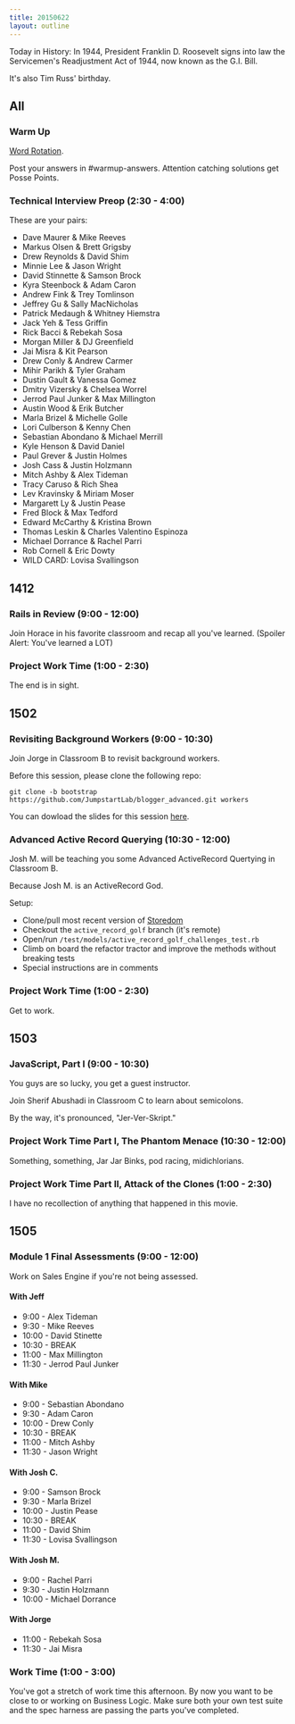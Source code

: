 ```yaml
---
title: 20150622
layout: outline
---
```


Today in History: In 1944, President Franklin D. Roosevelt signs into law
the Servicemen's Readjustment Act of 1944, now known as the G.I. Bill.

It's also Tim Russ' birthday.

## All

### Warm Up

[Word Rotation](https://github.com/turingschool/thinking_in_algorithms/blob/master/challenges/word_rotation.markdown).

Post your answers in #warmup-answers. Attention catching solutions get Posse Points.

### Technical Interview Preop (2:30 - 4:00)

These are your pairs:

* Dave Maurer & Mike Reeves
* Markus Olsen & Brett Grigsby
* Drew Reynolds & David Shim
* Minnie Lee & Jason Wright
* David Stinnette & Samson Brock
* Kyra Steenbock & Adam Caron
* Andrew Fink & Trey Tomlinson
* Jeffrey Gu & Sally MacNicholas
* Patrick Medaugh & Whitney Hiemstra
* Jack Yeh & Tess Griffin
* Rick Bacci & Rebekah Sosa
* Morgan Miller & DJ Greenfield
* Jai Misra & Kit Pearson
* Drew Conly & Andrew Carmer
* Mihir Parikh & Tyler Graham
* Dustin Gault & Vanessa Gomez
* Dmitry Vizersky & Chelsea Worrel
* Jerrod Paul Junker & Max Millington
* Austin Wood & Erik Butcher
* Marla Brizel & Michelle Golle
* Lori Culberson & Kenny Chen
* Sebastian Abondano & Michael Merrill
* Kyle Henson & David Daniel
* Paul Grever & Justin Holmes
* Josh Cass & Justin Holzmann
* Mitch Ashby & Alex Tideman
* Tracy Caruso & Rich Shea
* Lev Kravinsky & Miriam Moser
* Margarett Ly & Justin Pease
* Fred Block & Max Tedford
* Edward McCarthy & Kristina Brown
* Thomas Leskin & Charles Valentino Espinoza
* Michael Dorrance & Rachel Parri
* Rob Cornell & Eric Dowty
* WILD CARD: Lovisa Svallingson

## 1412

### Rails in Review (9:00 - 12:00)

Join Horace in his favorite classroom and recap all you've learned. (Spoiler Alert: You've learned a LOT)

### Project Work Time (1:00 - 2:30)

The end is in sight.

## 1502

### Revisiting Background Workers (9:00 - 10:30)

Join Jorge in Classroom B to revisit background workers.

Before this session, please clone the following repo:

```
git clone -b bootstrap https://github.com/JumpstartLab/blogger_advanced.git workers
```

You can dowload the slides for this session [here](https://www.dropbox.com/s/y5rpnls41ufcll0/Turing%20-%20Introduction%20to%20Workers.key?dl=0).

### Advanced Active Record Querying (10:30 - 12:00)

Josh M. will be teaching you some Advanced ActiveRecord Quertying in Classroom B.

Because Josh M. is an ActiveRecord God.

Setup:

* Clone/pull most recent version of [Storedom](https://github.com/turingschool-examples/storedom)
* Checkout the `active_record_golf` branch (it's remote)
* Open/run `/test/models/active_record_golf_challenges_test.rb`
* Climb on board the refactor tractor and improve the methods without breaking tests
* Special instructions are in comments

### Project Work Time (1:00 - 2:30)

Get to work.


## 1503

### JavaScript, Part I (9:00 - 10:30)

You guys are so lucky, you get a guest instructor.

Join Sherif Abushadi in Classroom C to learn about semicolons.

By the way, it's pronounced, "Jer-Ver-Skript."

### Project Work Time Part I, The Phantom Menace (10:30 - 12:00)

Something, something, Jar Jar Binks, pod racing, midichlorians.

### Project Work Time Part II, Attack of the Clones (1:00 - 2:30)

I have no recollection of anything that happened in this movie.


## 1505

### Module 1 Final Assessments (9:00 - 12:00)

Work on Sales Engine if you're not being assessed.

#### With Jeff

* 9:00 - Alex Tideman
* 9:30 - Mike Reeves
* 10:00 - David Stinette
* 10:30 - BREAK
* 11:00 - Max Millington
* 11:30 - Jerrod Paul Junker

#### With Mike

* 9:00 - Sebastian Abondano
* 9:30 - Adam Caron
* 10:00 - Drew Conly
* 10:30 - BREAK
* 11:00 - Mitch Ashby
* 11:30 - Jason Wright

#### With Josh C.

* 9:00 - Samson Brock
* 9:30 - Marla Brizel
* 10:00 - Justin Pease
* 10:30 - BREAK
* 11:00 - David Shim
* 11:30 - Lovisa Svallingson

#### With Josh M.

* 9:00 - Rachel Parri
* 9:30 - Justin Holzmann
* 10:00 - Michael Dorrance

#### With Jorge

* 11:00 - Rebekah Sosa
* 11:30 - Jai Misra

### Work Time (1:00 - 3:00)

You've got a stretch of work time this afternoon. By now you want to be close to or working on Business Logic. Make sure
both your own test suite and the spec harness are passing the parts you've completed.
